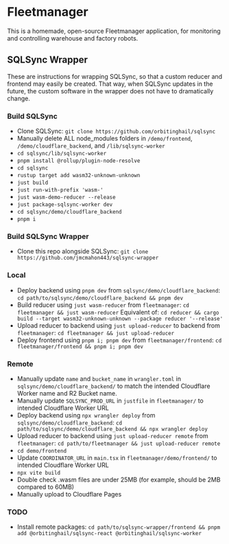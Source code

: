 # Fleetmanager
This is a homemade, open-source Fleetmanager application, for monitoring and controlling warehouse and factory robots.

## SQLSync Wrapper
These are instructions for wrapping SQLSync, so that a custom reducer and frontend may easily be created. That way, when SQLSync updates in the future, the custom software in the wrapper does not have to dramatically change.

### Build SQLSync
* Clone SQLSync: `git clone https://github.com/orbitinghail/sqlsync`
* Manually delete ALL node_modules folders in `/demo/frontend`, `/demo/cloudflare_backend`, and `/lib/sqlsync-worker` 
* `cd sqlsync/lib/sqlsync-worker`
* `pnpm install @rollup/plugin-node-resolve`
* `cd sqlsync`
* `rustup target add wasm32-unknown-unknown`
* `just build`
* `just run-with-prefix 'wasm-'`
* `just wasm-demo-reducer --release`
* `just package-sqlsync-worker dev`
* `cd sqlsync/demo/cloudflare_backend`
* `pnpm i`

### Build SQLSync Wrapper
* Clone this repo alongside SQLSync: `git clone https://github.com/jmcmahon443/sqlsync-wrapper`  

### Local
  * Deploy backend using `pnpm dev` from `sqlsync/demo/cloudflare_backend`: `cd path/to/sqlsync/demo/cloudflare_backend && pnpm dev`
  * Build reducer using `just wasm-reducer` from `fleetmanager`: `cd fleetmanager && just wasm-reducer` Equivalent of: `cd reducer && cargo build --target wasm32-unknown-unknown --package reducer '--release'`
  * Upload reducer to backend using `just upload-reducer` to backend from `fleetmanager`: `cd fleetmanager && just upload-reducer`
  * Deploy frontend using `pnpm i; pnpm dev` from `fleetmanager/frontend`: `cd fleetmanager/frontend && pnpm i; pnpm dev`

### Remote
  * Manually update `name` and `bucket_name` in `wrangler.toml` in `sqlsync/demo/cloudflare_backend/` to match the intended Cloudflare Worker name and R2 Bucket name.
  * Manually update `SQLSYNC_PROD_URL` in `justfile` in `fleetmanager/` to intended Cloudflare Worker URL
  * Deploy backend using `npx wrangler deploy` from `sqlsync/demo/cloudflare_backend`: `cd path/to/sqlsync/demo/cloudflare_backend && npx wrangler deploy`
  * Upload reducer to backend using `just upload-reducer remote` from `fleetmanager`: `cd path/to/fleetmanager && just upload-reducer remote`
  * `cd demo/frontend`
  * Update `COORDINATOR_URL` in `main.tsx` in `fleetmanager/demo/frontend/` to intended Cloudflare Worker URL
  * `npx vite build`
  * Double check .wasm files are under 25MB (for example, should be 2MB compared to 60MB)
  * Manually upload to Cloudflare Pages

### TODO
  * Install remote packages: `cd path/to/sqlsync-wrapper/frontend && pnpm add @orbitinghail/sqlsync-react @orbitinghail/sqlsync-worker`